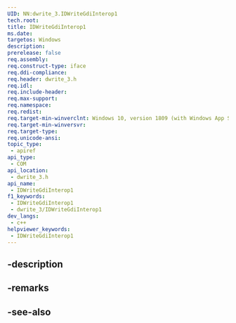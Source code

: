 ```yaml
---
UID: NN:dwrite_3.IDWriteGdiInterop1
tech.root: 
title: IDWriteGdiInterop1
ms.date: 
targetos: Windows
description: 
prerelease: false
req.assembly: 
req.construct-type: iface
req.ddi-compliance: 
req.header: dwrite_3.h
req.idl: 
req.include-header: 
req.max-support: 
req.namespace: 
req.redist: 
req.target-min-winverclnt: Windows 10, version 1809 (with Windows App SDK 0.5 or later)
req.target-min-winversvr: 
req.target-type: 
req.unicode-ansi: 
topic_type:
 - apiref
api_type:
 - COM
api_location:
 - dwrite_3.h
api_name:
 - IDWriteGdiInterop1
f1_keywords:
 - IDWriteGdiInterop1
 - dwrite_3/IDWriteGdiInterop1
dev_langs:
 - c++
helpviewer_keywords:
 - IDWriteGdiInterop1
---
```


## -description

## -remarks

## -see-also

